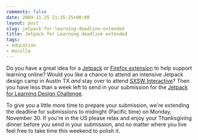 ```yaml
---
comments: false
date: 2009-11-25 21:35:25+00:00
layout: post
slug: jetpack-for-learning-deadline-extended
title: Jetpack for Learning deadline extended
tags:
- education
- mozilla
---
```


Do you have a great idea for a [Jetpack](http://) or [Firefox extension](https://developer.mozilla.org/en/Extensions) to help support learning online? Would you like a chance to attend an intensive Jetpack design camp in Austin TX _and_ stay over to attend [SXSW Interactive](http://sxsw.com/interactive/)? Then you have less than a week left to send in your submission for the [Jetpack for Learning Design Challenge](http://design-challenge.mozilla.org/jetpack-for-learning/).

To give you a little more time to prepare your submission, we're extending the deadline for submissions to midnight (Pacific time) on Monday, November 30. If you're in the US please relax and enjoy your Thanksgiving dinner before you send in your submission, and no matter where you live feel free to take time this weekend to polish it. 
